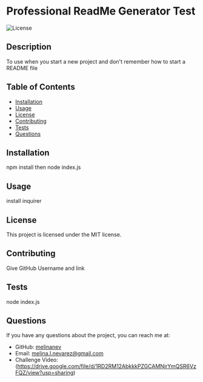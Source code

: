 # Professional ReadMe Generator Test

![License](https://img.shields.io/badge/License-MIT-blue.svg)

## Description

To use when you start a new project and don't remember how to start a README file

## Table of Contents

- [Installation](#installation)
- [Usage](#usage)
- [License](#license)
- [Contributing](#contributing)
- [Tests](#tests)
- [Questions](#questions)

## Installation

npm install then node index.js

## Usage

install inquirer

## License

This project is licensed under the MIT license.

## Contributing

Give GitHub Username and link 

## Tests

node index.js

## Questions

If you have any questions about the project, you can reach me at:

- GitHub: [melinanev](https://github.com/melinanev)
- Email: [melina.l.nevarez@gmail.com](mailto:melina.l.nevarez@gmail.com)
- Challenge Video: (https://drive.google.com/file/d/1RD2RM12AbkkkPZGCAMNjrYmQSR6VzFQZ/view?usp=sharing)

